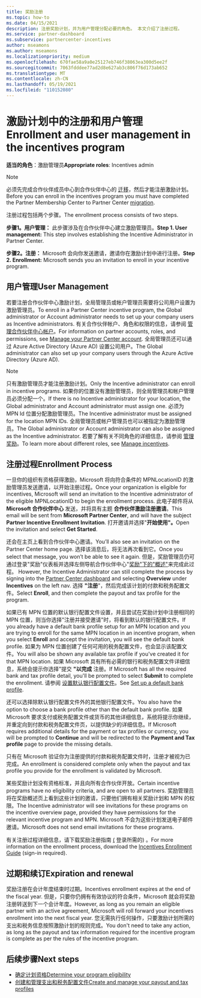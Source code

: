 ```yaml
---
title: 奖励注册
ms.topic: how-to
ms.date: 04/15/2021
description: 注册奖励计划，并为用户管理分配必要的角色。 本文介绍了注册过程。
ms.service: partner-dashboard
ms.subservice: partnercenter-incentives
author: mseamons
ms.author: mseamons
ms.localizationpriority: medium
ms.openlocfilehash: 670fae58a9a0e25127eb746f38063ea300d5ee2f
ms.sourcegitcommit: 7063fdddee77ad2d8e627ab3c806f76d173ab652
ms.translationtype: MT
ms.contentlocale: zh-CN
ms.lasthandoff: 05/19/2021
ms.locfileid: "110152080"
---
```

# <a name="enrollment-and-user-management-in-the-incentives-program"></a><span data-ttu-id="a4195-104">激励计划中的注册和用户管理</span><span class="sxs-lookup"><span data-stu-id="a4195-104">Enrollment and user management in the incentives program</span></span>

<span data-ttu-id="a4195-105">**适当的角色**：激励管理员</span><span class="sxs-lookup"><span data-stu-id="a4195-105">**Appropriate roles**: Incentives admin</span></span>

>[!NOTE]
><span data-ttu-id="a4195-106">必须先完成合作伙伴成员中心到合作伙伴中心的 [迁移](prepare-pmc-pc-migration.md)，然后才能注册激励计划。</span><span class="sxs-lookup"><span data-stu-id="a4195-106">Before you can enroll in the incentives program you must have completed the Partner Membership Center to Partner Center [migration](prepare-pmc-pc-migration.md).</span></span>

<span data-ttu-id="a4195-107">注册过程包括两个步骤。</span><span class="sxs-lookup"><span data-stu-id="a4195-107">The enrollment process consists of two steps.</span></span>

<span data-ttu-id="a4195-108">**步骤1。用户管理：** 此步骤涉及在合作伙伴中心建立激励管理员。</span><span class="sxs-lookup"><span data-stu-id="a4195-108">**Step 1. User management:** This step involves establishing the Incentive Administrator in Partner Center.</span></span>

<span data-ttu-id="a4195-109">**步骤2。注册：** Microsoft 会向你发送邀请，邀请你在激励计划中进行注册。</span><span class="sxs-lookup"><span data-stu-id="a4195-109">**Step 2. Enrollment:** Microsoft sends you an invitation to enroll in your incentive program.</span></span>

## <a name="user-management"></a><span data-ttu-id="a4195-110">用户管理</span><span class="sxs-lookup"><span data-stu-id="a4195-110">User Management</span></span>

<span data-ttu-id="a4195-111">若要注册合作伙伴中心激励计划，全局管理员或帐户管理员需要将公司用户设置为激励管理员。</span><span class="sxs-lookup"><span data-stu-id="a4195-111">To enroll in a Partner Center incentive program, the Global administrator or Account administrator needs to set up your company users as Incentive administrators.</span></span> <span data-ttu-id="a4195-112">有关合作伙伴帐户、角色和权限的信息，请参阅 [管理合作伙伴中心帐户](partner-center-account-setup.md)。</span><span class="sxs-lookup"><span data-stu-id="a4195-112">For information on partner accounts, roles, and permissions, see [Manage your Partner Center account](partner-center-account-setup.md).</span></span> <span data-ttu-id="a4195-113">全局管理员还可以通过 Azure Active Directory (Azure AD) 设置公司用户。</span><span class="sxs-lookup"><span data-stu-id="a4195-113">The Global administrator can also set up your company users through the Azure Active Directory (Azure AD).</span></span>

>[!NOTE]
><span data-ttu-id="a4195-114">只有激励管理员才能注册激励计划。</span><span class="sxs-lookup"><span data-stu-id="a4195-114">Only the Incentive administrator can enroll in incentive programs.</span></span> <span data-ttu-id="a4195-115">如果你的位置没有激励管理员，则全局管理员和帐户管理员必须分配一个。</span><span class="sxs-lookup"><span data-stu-id="a4195-115">If there is no Incentive administrator for your location, the Global administrator and Account administrator must assign one.</span></span> <span data-ttu-id="a4195-116">必须为 MPN Id 位置分配激励管理员。</span><span class="sxs-lookup"><span data-stu-id="a4195-116">The Incentive administrator must be assigned for the location MPN IDs.</span></span> <span data-ttu-id="a4195-117">全局管理员或帐户管理员也可以被指定为激励管理员。</span><span class="sxs-lookup"><span data-stu-id="a4195-117">The Global administrator or Account administrator can also be assigned as the Incentive administrator.</span></span> <span data-ttu-id="a4195-118">若要了解有关不同角色的详细信息，请参阅 [管理奖励](permissions-overview.md#manage-incentives)。</span><span class="sxs-lookup"><span data-stu-id="a4195-118">To learn more about different roles, see [Manage incentives](permissions-overview.md#manage-incentives).</span></span>

## <a name="enrollment-process"></a><span data-ttu-id="a4195-119">注册过程</span><span class="sxs-lookup"><span data-stu-id="a4195-119">Enrollment Process</span></span>

<span data-ttu-id="a4195-120">一旦你的组织有资格获得激励，Microsoft 将向符合条件的 MPNLocationID 的激励管理员发送邀请，以开始注册过程。</span><span class="sxs-lookup"><span data-stu-id="a4195-120">Once your organization is eligible for incentives, Microsoft will send an invitation to the Incentive administrator of the eligible MPNLocationID to begin the enrollment process.</span></span> <span data-ttu-id="a4195-121">此电子邮件将从 **Microsoft 合作伙伴中心** 发送，并将具有主题 **合作伙伴激励注册邀请**。</span><span class="sxs-lookup"><span data-stu-id="a4195-121">This email will be sent from **Microsoft Partner Center**, and will have the subject **Partner Incentive Enrollment Invitation**.</span></span> <span data-ttu-id="a4195-122">打开邀请并选择"**开始使用"。**</span><span class="sxs-lookup"><span data-stu-id="a4195-122">Open the invitation and select **Get Started**.</span></span>

<span data-ttu-id="a4195-123">还会在主页上看到合作伙伴中心邀请。</span><span class="sxs-lookup"><span data-stu-id="a4195-123">You’ll also see an invitation on the Partner Center home page.</span></span> <span data-ttu-id="a4195-124">选择该消息后，将无法再次看到它。</span><span class="sxs-lookup"><span data-stu-id="a4195-124">Once you select that message, you won’t be able to see it again.</span></span> <span data-ttu-id="a4195-125">但是，奖励管理员仍可通过登录"奖励"仪表板并选择左侧导航合作伙伴中心"[奖励"下的"概述"](https://partner.microsoft.com/dashboard/)来完成此过程。  </span><span class="sxs-lookup"><span data-stu-id="a4195-125">However, the Incentive Administrator can still complete the process by signing into the [Partner Center dashboard](https://partner.microsoft.com/dashboard/) and selecting **Overview** under **Incentives** on the left nav.</span></span> <span data-ttu-id="a4195-126">选择 **"注册**"，然后完成该计划的付款和税务配置文件。</span><span class="sxs-lookup"><span data-stu-id="a4195-126">Select **Enroll**, and then complete the payout and tax profile for the program.</span></span>

<span data-ttu-id="a4195-127">如果已有 MPN 位置的默认银行配置文件设置，并且尝试在奖励计划中注册相同的 MPN 位置，则当你选择"注册并接受邀请"时，将看到默认的银行配置文件。</span><span class="sxs-lookup"><span data-stu-id="a4195-127">If you already have a default bank profile setup for an MPN location and you are trying to enroll for the same MPN location in an incentive program, when you select **Enroll** and accept the invitation, you will see the default bank profile.</span></span> <span data-ttu-id="a4195-128">如果为 MPN 位置创建了任何可用的税务配置文件，也会显示该配置文件。</span><span class="sxs-lookup"><span data-stu-id="a4195-128">You will also be shown any available tax profile if you've created it for that MPN location.</span></span> <span data-ttu-id="a4195-129">如果 Microsoft 具有所有必需的银行和税务配置文件详细信息，系统会提示你选择"提交 **"以完成** 注册。</span><span class="sxs-lookup"><span data-stu-id="a4195-129">If Microsoft has all the required bank and tax profile detail, you'll be prompted to select **Submit** to complete the enrollment.</span></span> <span data-ttu-id="a4195-130">请参阅 [设置默认银行配置文件](incentives-create-and-manage-your-payout-and-tax-profiles.md#set-up-a-default-bank-profile)。</span><span class="sxs-lookup"><span data-stu-id="a4195-130">See [Set up a default bank profile](incentives-create-and-manage-your-payout-and-tax-profiles.md#set-up-a-default-bank-profile).</span></span>

<span data-ttu-id="a4195-131">还可以选择除默认银行配置文件外的其他银行配置文件。</span><span class="sxs-lookup"><span data-stu-id="a4195-131">You also have the option to choose a bank profile other than the default bank profile.</span></span> <span data-ttu-id="a4195-132">如果 Microsoft 要求支付或税务配置文件或货币的其他详细信息，系统将提示你继续，并重定向到付款和税务配置文件页，以提供缺少的详细信息。</span><span class="sxs-lookup"><span data-stu-id="a4195-132">If Microsoft requires additional details for the payment or tax profiles or currency, you will be prompted to **Continue** and will be redirected to the **Payment and Tax profile** page to provide the missing details.</span></span> 

<span data-ttu-id="a4195-133">只有在 Microsoft 验证你为注册提供的付款和税务配置文件时，注册才被视为已完成。</span><span class="sxs-lookup"><span data-stu-id="a4195-133">An enrollment is considered complete only when the payout and tax profile you provide for the enrollment is validated by Microsoft.</span></span>

<span data-ttu-id="a4195-134">某些奖励计划没有资格标准，并且向所有合作伙伴开放。</span><span class="sxs-lookup"><span data-stu-id="a4195-134">Certain incentive programs have no eligibility criteria, and are open to all partners.</span></span> <span data-ttu-id="a4195-135">奖励管理员将在奖励概述页上看到这些计划的邀请，只要他们拥有相关奖励计划和 MPN 的权限。</span><span class="sxs-lookup"><span data-stu-id="a4195-135">The Incentive administrator will see invitations for these programs on the incentive overview page, provided they have permissions for the relevant incentive program and MPN.</span></span> <span data-ttu-id="a4195-136">Microsoft 不会为这些计划发送电子邮件邀请。</span><span class="sxs-lookup"><span data-stu-id="a4195-136">Microsoft does not send email invitations for these programs.</span></span>

<span data-ttu-id="a4195-137">有关注册过程详细信息，请下载奖励注册指南 [ (](https://partner.microsoft.com/resources/detail/partner-center-incentives-enrollment-pdf) 登录所需的) 。</span><span class="sxs-lookup"><span data-stu-id="a4195-137">For more information on the enrollment process, download the [Incentives Enrollment Guide](https://partner.microsoft.com/resources/detail/partner-center-incentives-enrollment-pdf) (sign-in required).</span></span>

## <a name="expiration-and-renewal"></a><span data-ttu-id="a4195-138">过期和续订</span><span class="sxs-lookup"><span data-stu-id="a4195-138">Expiration and renewal</span></span>

<span data-ttu-id="a4195-139">奖励注册在会计年度结束时过期。</span><span class="sxs-lookup"><span data-stu-id="a4195-139">Incentives enrollment expires at the end of the fiscal year.</span></span> <span data-ttu-id="a4195-140">但是，只要你仍拥有有效协议的符合条件，Microsoft 就会将奖励注册转送到下一个会计年度。</span><span class="sxs-lookup"><span data-stu-id="a4195-140">However, as long as you remain an eligible partner with an active agreement, Microsoft will roll forward your incentives enrollment into the next fiscal year.</span></span> <span data-ttu-id="a4195-141">您无需执行任何操作，只要激励计划所需的支出和税务信息按照激励计划的规则完成。</span><span class="sxs-lookup"><span data-stu-id="a4195-141">You don't need to take any action, as long as the payout and tax information required for the incentive program is complete as per the rules of the incentive program.</span></span>

## <a name="next-steps"></a><span data-ttu-id="a4195-142">后续步骤</span><span class="sxs-lookup"><span data-stu-id="a4195-142">Next steps</span></span>

- [<span data-ttu-id="a4195-143">确定计划资格</span><span class="sxs-lookup"><span data-stu-id="a4195-143">Determine your program eligibility</span></span>](incentives-determined-your-program-eligibility.md)
- [<span data-ttu-id="a4195-144">创建和管理支出和税务配置文件</span><span class="sxs-lookup"><span data-stu-id="a4195-144">Create and manage your payout and tax profiles</span></span>](incentives-create-and-manage-your-payout-and-tax-profiles.md)
